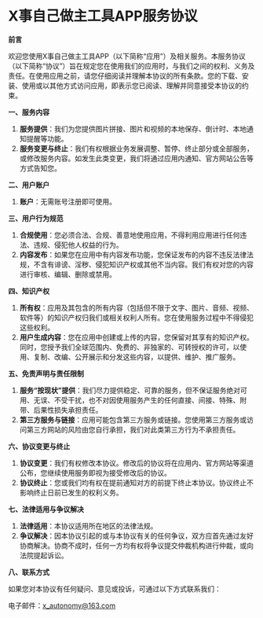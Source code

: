# X事自己做主工具APP服务协议

**前言**

欢迎您使用X事自己做主工具APP（以下简称“应用”）及相关服务。本服务协议（以下简称“协议”）旨在规定您在使用我们的应用时，与我们之间的权利、义务及责任。在使用应用之前，请您仔细阅读并理解本协议的所有条款。您的下载、安装、使用或以其他方式访问应用，即表示您已阅读、理解并同意接受本协议的约束。

**一、服务内容**

1. **服务提供**：我们为您提供图片拼接、图片和视频的本地保存、倒计时、本地通知提醒等功能。
2. **服务变更与终止**：我们有权根据业务发展调整、暂停、终止部分或全部服务，或修改服务内容。如发生此类变更，我们将通过应用内通知、官方网站公告等方式告知您。

**二、用户账户**

1. **账户**：无需账号注册即可使用。

**三、用户行为规范**

1. **合规使用**：您必须合法、合规、善意地使用应用，不得利用应用进行任何违法、违规、侵犯他人权益的行为。
2. **内容发布**：如果您在应用中有内容发布功能，您保证发布的内容不违反法律法规，不含有诽谤、淫秽、侵犯知识产权或其他不当内容。我们有权对您的内容进行审核、编辑、删除或禁用。

**四、知识产权**

1. **所有权**：应用及其包含的所有内容（包括但不限于文字、图片、音频、视频、软件等）的知识产权归我们或相关权利人所有。您在使用服务过程中不得侵犯这些权利。
2. **用户生成内容**：您在应用中创建或上传的内容，您保留对其享有的知识产权。同时，您授予我们全球范围内、免费的、非独家的、可转授权的许可，以使用、复制、改编、公开展示和分发这些内容，以提供、维护、推广服务。

**五、免责声明与责任限制**

1. **服务“按现状”提供**：我们尽力提供稳定、可靠的服务，但不保证服务绝对可用、无误、不受干扰，也不对因使用服务产生的任何直接、间接、特殊、附带、后果性损失承担责任。
2. **第三方服务与链接**：应用可能包含第三方服务或链接。您使用第三方服务或访问第三方网站的风险由您自行承担，我们对此类第三方行为不承担责任。

**六、协议变更与终止**

1. **协议变更**：我们有权修改本协议。修改后的协议将在应用内、官方网站等渠道公布，您继续使用服务即视为接受修改后的协议。
2. **协议终止**：您或我们均有权在提前通知对方的前提下终止本协议。协议终止不影响终止日前已发生的权利义务。

**七、法律适用与争议解决**

1. **法律适用**：本协议适用所在地区的法律法规。
2. **争议解决**：因本协议引起的或与本协议有关的任何争议，双方应首先通过友好协商解决。协商不成时，任何一方均有权将争议提交仲裁机构进行仲裁，或向法院提起诉讼。

**八、联系方式**

如果您对本协议有任何疑问、意见或投诉，可通过以下方式联系我们：

电子邮件：x_autonomy@163.com
